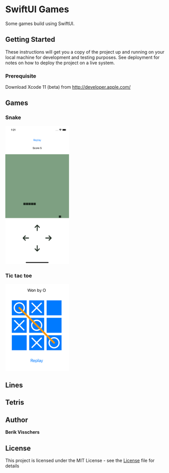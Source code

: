 
# SwiftUI Games

Some games build using SwiftUI.

## Getting Started

These instructions will get you a copy of the project up and running on your local machine for development and testing purposes. See deployment for notes on how to deploy the project on a live system.

### Prerequisite

Download Xcode 11 (beta) from http://developer.apple.com/

## Games

### Snake

<img src="Snake.png" width="200">

### Tic tac toe

<img src="Tictactoe.png" width="200">

## Lines


## Tetris


## Author

**Berik Visschers**

## License

This project is licensed under the MIT License - see the [License](LICENSE.md) file for details

